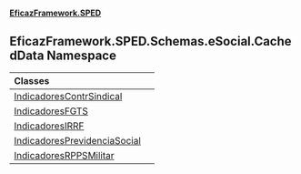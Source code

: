 #### [EficazFramework.SPED](EficazFrameworkSPED.md 'EficazFramework SPED')

## EficazFramework.SPED.Schemas.eSocial.CachedData Namespace

| Classes | |
| :--- | :--- |
| [IndicadoresContrSindical](EficazFramework.SPED.Schemas.eSocial.CachedData/IndicadoresContrSindical.md 'EficazFramework.SPED.Schemas.eSocial.CachedData.IndicadoresContrSindical') | |
| [IndicadoresFGTS](EficazFramework.SPED.Schemas.eSocial.CachedData/IndicadoresFGTS.md 'EficazFramework.SPED.Schemas.eSocial.CachedData.IndicadoresFGTS') | |
| [IndicadoresIRRF](EficazFramework.SPED.Schemas.eSocial.CachedData/IndicadoresIRRF.md 'EficazFramework.SPED.Schemas.eSocial.CachedData.IndicadoresIRRF') | |
| [IndicadoresPrevidenciaSocial](EficazFramework.SPED.Schemas.eSocial.CachedData/IndicadoresPrevidenciaSocial.md 'EficazFramework.SPED.Schemas.eSocial.CachedData.IndicadoresPrevidenciaSocial') | |
| [IndicadoresRPPSMilitar](EficazFramework.SPED.Schemas.eSocial.CachedData/IndicadoresRPPSMilitar.md 'EficazFramework.SPED.Schemas.eSocial.CachedData.IndicadoresRPPSMilitar') | |
